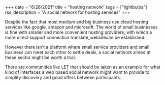 +++
date = "6/26/2021"
title = "hosting network"
tags = ["lightbulbs"]
rss_description = "A social network for hosting services"
+++

Despite the fact that most medium and big business use cloud hosting services like google, amazon and microsoft. The world of small businesses is fine with smaller and more convenient hosting providers, with which a more direct support connection  translate_websitecan be established.

However there isn't a platform where small service providers and small business can meet each other to settle deals, a social network aimed at these sector might be worth a trial.

There are communities like [LET] that should be taken as an example for what kind of interfaces a web based social network might want to provide to simplify discovery and good offers between participants.

[LET]: https://www.lowendtalk.com/
